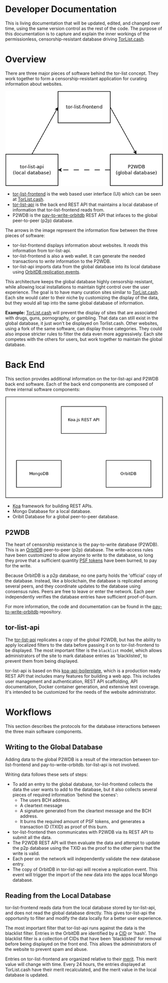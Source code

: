 # Developer Documentation

This is living documentation that will be updated, edited, and changed over time, using the same version control as the rest of the code. The purpose of this documentation is to capture and explain the inner workings of the permissionless, censorship-resistant database driving [TorList.cash](https://torlist.cash).

# Overview

There are three major pieces of software behind the tor-list concept. They work together to form a censorship-resistant application for curating information about websites.

![tor-list major subcomponents](./diagrams/software-interaction.png)

- [tor-list-frontend](https://github.com/Permissionless-Software-Foundation/tor-list-frontend) is the web based user interface (UI) which can be seen at [TorList.cash](https://torlist.cash/).
- [tor-list-api](https://github.com/Permissionless-Software-Foundation/tor-list-api) is the back end REST API that maintains a local database of information that tor-list-frontend reads from.
- P2WDB is the [pay-to-write-orbitdb](https://github.com/Permissionless-Software-Foundation/pay-to-write-orbitdb) REST API that infaces to the global peer-to-peer (p2p) database.

The arrows in the image represent the information flow between the three pieces of software:

- tor-list-frontend displays information about websites. It _reads_ this information from tor-list-api.
- tor-list-frontend is also a web wallet. It can generate the needed transactions to _write_ information to the P2WDB.
- tor-list-api imports data from the global database into its local database using [OrbitDB replication events](https://github.com/orbitdb/orbit-db/blob/main/GUIDE.md#replicating-a-database).

This architecture keeps the global database highly censorship resistant, while allowing local installations to maintain tight control over the user experience. The goal is to have many curation sites similar to [TorList.cash](https://torlist.cash). Each site would cater to their niche by customizing the display of the data, but they would all tap into the same global database of information.

**Example:** [TorList.cash](https://torlist.cash) will prevent the display of sites that are associated with drugs, guns, pornography, or gambling. That data can still exist in the global database, it just won't be displayed on Torlist.cash. Other websites, using a fork of the same software, can display those categories. They could also impose stricter rules to filter the data even more aggressively. Each site competes with the others for users, but work together to maintain the global database.

# Back End

This section provides additional information on the tor-list-api and P2WDB back end software. Each of the back end components are composed of three internal software components:

![back end subcomponents](./diagrams/rest-api-subcomponents.png)

- [Koa](https://koajs.com/) framework for building REST APIs.
- Mongo Database for a local database.
- Oribit Database for a global peer-to-peer database.

## P2WDB

The heart of censorship resistance is the pay-to-write database (P2WDB). This is an [OrbitDB](https://orbitdb.org/) peer-to-peer (p2p) database. The write-access rules have been customized to allow anyone to write to the database, so long they prove that a sufficient quantity [PSF tokens](https://psfoundation.cash) have been burned, to pay for the write.

Because OrbitDB is a p2p database, no one party holds the 'official' copy of the database. Instead, like a blockchain, the database is replicated among several peers, and they coordinate updates to the database using consensus rules. Peers are free to leave or enter the network. Each peer independently verifies the database entries have sufficient proof-of-burn.

For more information, the code and documentation can be found in the [pay-to-write-orbitdb](https://github.com/Permissionless-Software-Foundation/pay-to-write-orbitdb) repository.

## tor-list-api

The [tor-list-api](https://github.com/Permissionless-Software-Foundation/tor-list-api) replicates a copy of the global P2WDB, but has the ability to apply localized filters to the data before passing it on to tor-list-frontend to be displayed. The most important filter is the `blacklist` model, which allows administrators of the site to mark database entries as 'blacklisted', to prevent them from being displayed.

tor-list-api is based on this [koa-api-boilerplate](https://github.com/christroutner/koa-api-boilerplate), which is a production ready REST API that includes many features for building a web app. This includes user management and authentication, REST API scaffolding, API documentation, Docker container generation, and extensive test coverage. It's intended to be customized for the needs of the website administrator.

# Workflows

This section describes the protocols for the database interactions between the three main software components.

## Writing to the Global Database

Adding data to the global P2WDB is a result of the interaction between tor-list-frontend and pay-to-write-orbitdb. tor-list-api is not involved.

Writing data follows these sets of steps:

- To add an entry to the global database, tor-list-frontend collects the data the user wants to add to the database, but it also collects several pieces of required information 'behind the scenes':
  - The users BCH address.
  - A cleartext message
  - A signature generated from the cleartext message and the BCH address.
  - It burns the required amount of PSF tokens, and generates a transaction ID (TXID) as proof of this burn.
- tor-list-frontend then communicates with P2WDB via its REST API to submit all the data.
- The P2WDB REST API will then evaluate the data and attempt to update the p2p database using the TXID as the proof to the other piers that the write is valid.
- Each peer on the network will independently validate the new database entry.
- The copy of OrbitDB in tor-list-api will receive a replication event. This event will trigger the import of the new data into the apps local Mongo database.

## Reading from the Local Database

tor-list-frontend reads data from the local database stored by tor-list-api, and does not read the global database directly. This gives tor-list-api the opportunity to filter and modify the data locally for a better user experience.

The most important filter that tor-list-api runs against the data is the blacklist filter. Entries in the OrbitDB are identified by a [CID](https://docs.ipfs.io/concepts/content-addressing/) or 'hash'. The blacklist filter is a collection of CIDs that have been 'blacklisted' for removal before being displayed on the front end. This allows the administrators of the website to prevent spam and abuse.

Entries on tor-list-frontend are organized relative to their [merit](https://github.com/Permissionless-Software-Foundation/bch-message-lib/blob/master/lib/merit.js). This merit value will change with time. Every 24 hours, the entries displayed at TorList.cash have their merit recalculated, and the merit value in the local database is updated.
